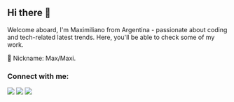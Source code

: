 ## Hi there 👋

Welcome aboard, I'm Maximiliano from Argentina - passionate about coding and tech-related latest trends. Here, you'll be able to check some of my work.

💬 Nickname: Max/Maxi.

### Connect with me:
<p align="left">  
<a href="[https://linkedin.com/in/hillary-nyakundi](https://www.linkedin.com/in/maximilianochalub/)" target="blank"><img src="https://img.icons8.com/color/35/000000/linkedin.png"/></a>
<a href="https://www.behance.net/maximilianochalub" target="blank"><img src="https://img.icons8.com/color/35/000000/behance.png"/></a>
<a href="mailto:maximilianochalub@gmail.com" target="blank"><img src="https://img.icons8.com/color/35/000000/gmail.png"/></a>
</p>


<!--
**maximilianochalub/maximilianochalub** is a ✨ _special_ ✨ repository because its `README.md` (this file) appears on your GitHub profile.

Here are some ideas to get you started:

- 🔭 I’m currently working on ...
- 🌱 I’m currently learning ...
- 👯 I’m looking to collaborate on ...
- 🤔 I’m looking for help with ...
- 💬 Ask me about ...
- 📫 How to reach me: ...
- 😄 Pronouns: ...
- ⚡ Fun fact: 
-->

